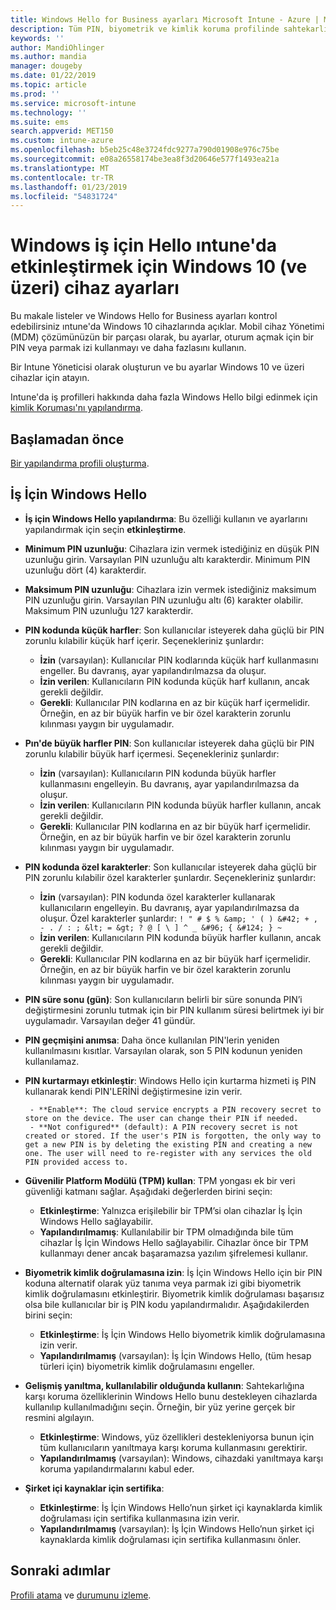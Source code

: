 ```yaml
---
title: Windows Hello for Business ayarları Microsoft Intune - Azure | Microsoft Docs
description: Tüm PIN, biyometrik ve kimlik koruma profilinde sahtekarlığına karşı koruma ayarlarını kullanmak için Windows Hello iş için Windows 10 cihazlarda Microsoft Intune Yapılandır listesini bakın.
keywords: ''
author: MandiOhlinger
ms.author: mandia
manager: dougeby
ms.date: 01/22/2019
ms.topic: article
ms.prod: ''
ms.service: microsoft-intune
ms.technology: ''
ms.suite: ems
search.appverid: MET150
ms.custom: intune-azure
ms.openlocfilehash: b5eb25c48e3724fdc9277a790d01908e976c75be
ms.sourcegitcommit: e08a26558174be3ea8f3d20646e577f1493ea21a
ms.translationtype: MT
ms.contentlocale: tr-TR
ms.lasthandoff: 01/23/2019
ms.locfileid: "54831724"
---
```

# <a name="windows-10-and-newer-device-settings-to-enable-windows-hello-for-business-in-intune"></a>Windows iş için Hello ıntune'da etkinleştirmek için Windows 10 (ve üzeri) cihaz ayarları

Bu makale listeler ve Windows Hello for Business ayarları kontrol edebilirsiniz ıntune'da Windows 10 cihazlarında açıklar. Mobil cihaz Yönetimi (MDM) çözümünüzün bir parçası olarak, bu ayarlar, oturum açmak için bir PIN veya parmak izi kullanmayı ve daha fazlasını kullanın.

Bir Intune Yöneticisi olarak oluşturun ve bu ayarlar Windows 10 ve üzeri cihazlar için atayın.

Intune'da iş profilleri hakkında daha fazla Windows Hello bilgi edinmek için [kimlik Koruması'nı yapılandırma](identity-protection-configure.md).

## <a name="before-you-begin"></a>Başlamadan önce

[Bir yapılandırma profili oluşturma](identity-protection-configure.md#create-the-device-profile).

## <a name="windows-hello-for-business"></a>İş İçin Windows Hello

- **İş için Windows Hello yapılandırma**: Bu özelliği kullanın ve ayarlarını yapılandırmak için seçin **etkinleştirme**.
- **Minimum PIN uzunluğu**: Cihazlara izin vermek istediğiniz en düşük PIN uzunluğu girin. Varsayılan PIN uzunluğu altı karakterdir. Minimum PIN uzunluğu dört (4) karakterdir.
- **Maksimum PIN uzunluğu**: Cihazlara izin vermek istediğiniz maksimum PIN uzunluğu girin. Varsayılan PIN uzunluğu altı (6) karakter olabilir. Maksimum PIN uzunluğu 127 karakterdir.  
- **PIN kodunda küçük harfler**: Son kullanıcılar isteyerek daha güçlü bir PIN zorunlu kılabilir küçük harf içerir. Seçenekleriniz şunlardır:

  - **İzin** (varsayılan): Kullanıcılar PIN kodlarında küçük harf kullanmasını engeller. Bu davranış, ayar yapılandırılmazsa da oluşur.
  - **İzin verilen**: Kullanıcıların PIN kodunda küçük harf kullanın, ancak gerekli değildir.
  - **Gerekli**: Kullanıcılar PIN kodlarına en az bir küçük harf içermelidir. Örneğin, en az bir büyük harfin ve bir özel karakterin zorunlu kılınması yaygın bir uygulamadır.

- **Pın'de büyük harfler PIN**: Son kullanıcılar isteyerek daha güçlü bir PIN zorunlu kılabilir büyük harf içermesi. Seçenekleriniz şunlardır:

  - **İzin** (varsayılan): Kullanıcıların PIN kodunda büyük harfler kullanmasını engelleyin. Bu davranış, ayar yapılandırılmazsa da oluşur.
  - **İzin verilen**: Kullanıcıların PIN kodunda büyük harfler kullanın, ancak gerekli değildir.
  - **Gerekli**: Kullanıcılar PIN kodlarına en az bir büyük harf içermelidir. Örneğin, en az bir büyük harfin ve bir özel karakterin zorunlu kılınması yaygın bir uygulamadır.

- **PIN kodunda özel karakterler**: Son kullanıcılar isteyerek daha güçlü bir PIN zorunlu kılabilir özel karakterler şunlardır. Seçenekleriniz şunlardır:

  - **İzin** (varsayılan): PIN kodunda özel karakterler kullanarak kullanıcıların engelleyin. Bu davranış, ayar yapılandırılmazsa da oluşur.
    Özel karakterler şunlardır: `! " # $ % &amp; ' ( ) &#42; + , - . / : ; &lt; = &gt; ? @ [ \ ] ^ _ &#96; { &#124; } ~`
  - **İzin verilen**: Kullanıcıların PIN kodunda büyük harfler kullanın, ancak gerekli değildir.
  - **Gerekli**: Kullanıcılar PIN kodlarına en az bir büyük harf içermelidir. Örneğin, en az bir büyük harfin ve bir özel karakterin zorunlu kılınması yaygın bir uygulamadır.

- **PIN süre sonu (gün)**: Son kullanıcıların belirli bir süre sonunda PIN’i değiştirmesini zorunlu tutmak için bir PIN kullanım süresi belirtmek iyi bir uygulamadır. Varsayılan değer 41 gündür.

- **PIN geçmişini anımsa**: Daha önce kullanılan PIN'lerin yeniden kullanılmasını kısıtlar. Varsayılan olarak, son 5 PIN kodunun yeniden kullanılamaz.  
- **PIN kurtarmayı etkinleştir**: Windows Hello için kurtarma hizmeti iş PIN kullanarak kendi PIN'LERİNİ değiştirmesine izin verir.

       - **Enable**: The cloud service encrypts a PIN recovery secret to store on the device. The user can change their PIN if needed.  
       - **Not configured** (default): A PIN recovery secret is not created or stored. If the user's PIN is forgotten, the only way to get a new PIN is by deleting the existing PIN and creating a new one. The user will need to re-register with any services the old PIN provided access to.  

- **Güvenilir Platform Modülü (TPM) kullan**: TPM yongası ek bir veri güvenliği katmanı sağlar. Aşağıdaki değerlerden birini seçin:  
  - **Etkinleştirme**: Yalnızca erişilebilir bir TPM’si olan cihazlar İş İçin Windows Hello sağlayabilir.
  - **Yapılandırılmamış**: Kullanılabilir bir TPM olmadığında bile tüm cihazlar İş İçin Windows Hello sağlayabilir. Cihazlar önce bir TPM kullanmayı dener ancak başaramazsa yazılım şifrelemesi kullanır.  

- **Biyometrik kimlik doğrulamasına izin**: İş İçin Windows Hello için bir PIN koduna alternatif olarak yüz tanıma veya parmak izi gibi biyometrik kimlik doğrulamasını etkinleştirir. Biyometrik kimlik doğrulaması başarısız olsa bile kullanıcılar bir iş PIN kodu yapılandırmalıdır. Aşağıdakilerden birini seçin:

  - **Etkinleştirme**: İş İçin Windows Hello biyometrik kimlik doğrulamasına izin verir.
  - **Yapılandırılmamış** (varsayılan): İş İçin Windows Hello, (tüm hesap türleri için) biyometrik kimlik doğrulamasını engeller.

- **Gelişmiş yanıltma, kullanılabilir olduğunda kullanın**: Sahtekarlığına karşı koruma özelliklerinin Windows Hello bunu destekleyen cihazlarda kullanılıp kullanılmadığını seçin. Örneğin, bir yüz yerine gerçek bir resmini algılayın.

  - **Etkinleştirme**: Windows, yüz özellikleri destekleniyorsa bunun için tüm kullanıcıların yanıltmaya karşı koruma kullanmasını gerektirir.  
  - **Yapılandırılmamış** (varsayılan): Windows, cihazdaki yanıltmaya karşı koruma yapılandırmalarını kabul eder.

- **Şirket içi kaynaklar için sertifika**: 

  - **Etkinleştirme**: İş İçin Windows Hello’nun şirket içi kaynaklarda kimlik doğrulaması için sertifika kullanmasına izin verir.
  - **Yapılandırılmamış** (varsayılan): İş İçin Windows Hello’nun şirket içi kaynaklarda kimlik doğrulaması için sertifika kullanmasını önler.  

## <a name="next-steps"></a>Sonraki adımlar

[Profili atama](device-profile-assign.md) ve [durumunu izleme](device-profile-monitor.md).